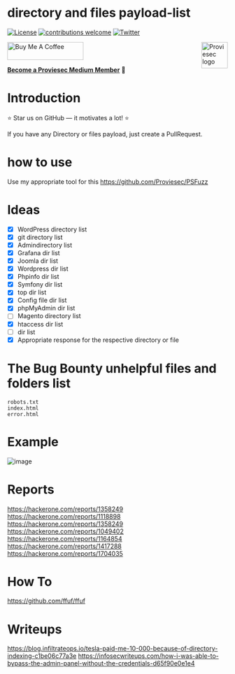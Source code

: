 # directory and files payload-list
[![License](https://img.shields.io/badge/license-MIT-_red.svg)](https://opensource.org/licenses/MIT)
[![contributions welcome](https://img.shields.io/badge/contributions-welcome-brightgreen.svg?style=flat)](https://github.com/dwisiswant0/go-dork/issues)
[![Twitter](https://img.shields.io/twitter/follow/proviesec?label=Follow)](https://twitter.com/proviesec)

<a href="https://proviesec.org/">
    <img src="https://avatars.githubusercontent.com/u/92156402?s=400&u=7fe0dbb9085a37818ee8c2b061432a9a69cbff42&v=4" alt="Proviesec logo" title="Proviesec" align="right" height="60" />
</a>
<a href="https://www.buymeacoffee.com/proviesec" target="_blank"><img src="https://cdn.buymeacoffee.com/buttons/default-orange.png" alt="Buy Me A Coffee" height="41" width="174"></a>

<a href="https://medium.com/@proviesec/membership"><b>Become a Proviesec Medium Member</b></a> 🥇

# Introduction 

:star: Star us on GitHub — it motivates a lot! :star:

If you have any Directory or files payload, just create a PullRequest. 

# how to use 
Use my appropriate tool for this 
https://github.com/Proviesec/PSFuzz 

# Ideas

- [x] WordPress directory list
- [x] git directory list 
- [x] Admindirectory list
- [x] Grafana dir list 
- [x] Joomla dir list
- [x] Wordpress dir list
- [x] Phpinfo dir list
- [x] Symfony dir list
- [x] top dir list 
- [x] Config file dir list 
- [x] phpMyAdmin dir list 
- [ ] Magento directory list
- [x] htaccess dir list 
- [ ] dir list
- [x] Appropriate response for the respective directory or file 

# The Bug Bounty unhelpful files and folders list 
```
robots.txt
index.html
error.html
```

# Example
![image](https://user-images.githubusercontent.com/6010786/206578188-52dd4000-8268-446e-86be-caeea139ea85.png)

# Reports
https://hackerone.com/reports/1358249
https://hackerone.com/reports/1118898
https://hackerone.com/reports/1358249
https://hackerone.com/reports/1049402
https://hackerone.com/reports/1164854
https://hackerone.com/reports/1417288
https://hackerone.com/reports/1704035

# How To 
https://github.com/ffuf/ffuf



# Writeups

https://blog.infiltrateops.io/tesla-paid-me-10-000-because-of-directory-indexing-c1be06c77a3e
https://infosecwriteups.com/how-i-was-able-to-bypass-the-admin-panel-without-the-credentials-d65f90e0e1e4
